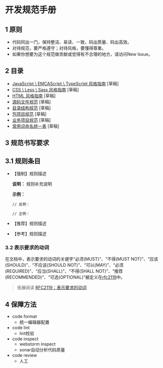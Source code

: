 # 开发规范手册

## 1 原则

- 代码同出一门，保持整洁、易读、一致，码出质量、码出高效。
- 对待规范，要严格遵守；对待风格，要懂得尊重。
- 如果你想要为这个规范做贡献或觉得有不合理的地方，请访问New Issue。

## 2 目录

- [JavaScript \ EMCAScript \ TypeScript 风格指南](javascript-style-guide.md) [草稿]
- [CSS \ Less \ Sass 风格指南](css-style-guide.md) [草稿]
- [HTML 风格指南](html-style-guide.md) [草稿]
- [源码文件规范](file.md) [草稿]
- [目录结构规范](directory.md) [草稿]
- [包项目规范](package.md) [草稿]
- [业务项目规范](project.md) [草稿]
- [常用词命名统一表](naming.md) [草稿]

## 3 规范书写要求

## 3.1 规则条目

- 【强制】规则描述

  **说明：** 规则补充说明
  
  **示例：**
  
  ```
  // 反例：
  
  // 正例：
  ```

- 【推荐】规则描述
- 【参考】规则描述

### 3.2 表示要求的动词

在文档中，表示要求的动词的关键字“必须(MUST)”、“不得(MUST NOT)”、“应该(SHOULD)”、“不应该(SHOULD NOT)”、“可以(MAY)”、“必须(REQUIRED)”、“应当(SHALL)”、“不得(SHALL NOT)”、“推荐(RECOMMENDED)”、“可选(OPTIONAL)”被定义在[rfc2119](http://www.ietf.org/rfc/rfc2119.txt)中。

> 拓展阅读 [RFC2119：表示要求的动词](http://www.ruanyifeng.com/blog/2007/03/rfc2119.html)

## 4 保障方法

- code format
	- 统一编辑器配置
- code lint
	- lint校验
- code inspect
	- webstorm inspect
	- sonar自动分析代码质量
- code review
	- 人工
